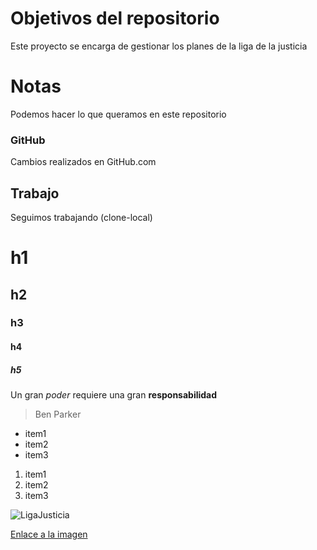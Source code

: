 # Objetivos del repositorio

Este proyecto se encarga de gestionar los planes de la liga de la justicia

# Notas

Podemos hacer lo que queramos en este repositorio

### GitHub

Cambios realizados en GitHub.com

## Trabajo

Seguimos trabajando (clone-local)

# h1
## h2
### h3
#### h4
##### h5

Un gran _poder_ requiere una gran **responsabilidad**
> Ben Parker

* item1
* item2
* item3

1. item1
2. item2
3. item3

![LigaJusticia](https://i.blogs.es/930f15/justice-league-snyders-cut/1366_2000.jpeg) 

[Enlace a la imagen](https://i.blogs.es/930f15/justice-league-snyders-cut/1366_2000.jpeg) 
